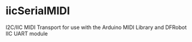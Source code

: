# iicSerialMIDI
I2C/IIC MIDI Transport for use with the Arduino MIDI Library and DFRobot IIC UART module
